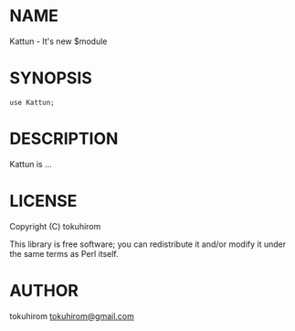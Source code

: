 # NAME

Kattun - It's new $module

# SYNOPSIS

    use Kattun;

# DESCRIPTION

Kattun is ...

# LICENSE

Copyright (C) tokuhirom

This library is free software; you can redistribute it and/or modify
it under the same terms as Perl itself.

# AUTHOR

tokuhirom <tokuhirom@gmail.com>
